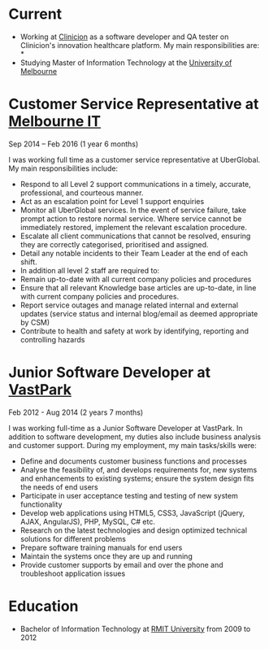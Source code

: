<!-- TITLE: Resume -->
<!-- SUBTITLE: Zean's resume  -->
# Current
* Working at [Clinicion](https://clinicion.com/) as a software developer and QA tester on Clinicion's innovation healthcare platform. My main responsibilities are: 
	* 
* Studying Master of Information Technology at the [University of Melbourne](http://www.unimelb.edu.au/)

# Customer Service Representative at [Melbourne IT](https://www.melbourneit.com.au/)
Sep 2014 – Feb 2016 (1 year 6 months)

I was working full time as a customer service representative at UberGlobal. My main responsibilities include:

* Respond to all Level 2 support communications in a timely, accurate, professional, and courteous manner.
* Act as an escalation point for Level 1 support enquiries
* Monitor all UberGlobal services. In the event of service failure, take prompt action to restore normal service. Where service cannot be immediately restored, implement the relevant escalation procedure.
* Escalate all client communications that cannot be resolved, ensuring they are correctly categorised, prioritised and assigned.
* Detail any notable incidents to their Team Leader at the end of each shift.
* In addition all level 2 staff are required to:
* Remain up-to-date with all current company policies and procedures
* Ensure that all relevant Knowledge base articles are up-to-date, in line with current company policies and procedures.
* Report service outages and manage related internal and external updates (service status and internal blog/email as deemed appropriate by CSM)
* Contribute to health and safety at work by identifying, reporting and controlling hazards

# Junior Software Developer at [VastPark](http://www.vastpark.com/)
Feb 2012 - Aug 2014 (2 years 7 months)

I was working full-time as a Junior Software Developer at VastPark. In addition to software development, my duties also include business analysis and customer support. During my employment, my main tasks/skills were:

* Define and documents customer business functions and processes
* Analyse the feasibility of, and develops requirements for, new systems and enhancements to existing systems; ensure the system design fits the needs of end users
* Participate in user acceptance testing and testing of new system functionality
* Develop web applications using HTML5, CSS3, JavaScript (jQuery, AJAX, AngularJS), PHP, MySQL, C# etc.
* Research on the latest technologies and design optimized technical solutions for different problems
* Prepare software training manuals for end users
* Maintain the systems once they are up and running
* Provide customer supports by email and over the phone and troubleshoot application issues

# Education

* Bachelor of Information Technology at [RMIT University](http://www.rmit.edu.au/) from 2009 to 2012
